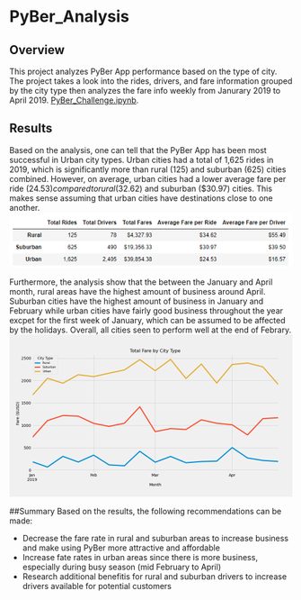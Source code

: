 # PyBer_Analysis
## Overview 
This project analyzes PyBer App performance based on the type of city. The project takes a look into the rides, drivers, and fare information grouped by the city type then analyzes the fare info weekly from Janurary 2019 to April 2019. 
[PyBer_Challenge.ipynb](https://github.com/juliacho22/PyBer_Analysis/blob/main/PyBer_Challenge.ipynb). 

## Results
Based on the analysis, one can tell that the PyBer App has been most successful in Urban city types. Urban cities had a total of 1,625 rides in 2019, which is significantly more than rural (125) and suburban (625) cities combined. However, on average, urban cities had a lower average fare per ride ($24.53) compared to rural ($32.62) and suburban ($30.97) cities. This makes sense assuming that urban cities have destinations close to one another. \
![PyBer_CityType_Summary](https://github.com/juliacho22/PyBer_Analysis/blob/main/Analysis/PyBer_CityType_Summary.PNG)

Furthermore, the analysis show that the between the January and April month, rural areas have the highest amount of business around April. Suburban cities have the highest amount of business in January and February while urban cities have fairly good business throughout the year excpet for the first week of January, which can be assumed to be affected by the holidays. Overall, all cities seen to perform well at the end of Febrary. \
![PyBer_fare_summary](https://github.com/juliacho22/PyBer_Analysis/blob/main/Analysis/PyBer_fare_summary.png)

##Summary
Based on the results, the following recommendations can be made: 
- Decrease the fare rate in rural and suburban areas to increase business and make using PyBer more attractive and affordable 
- Increase fate rates in urban areas since there is more business, especially during busy season (mid February to April) 
- Research additional benefitis for rural and suburban drivers to increase drivers available for potential customers
